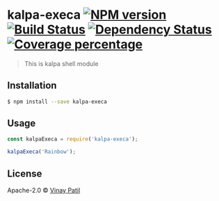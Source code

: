 # kalpa-execa [![NPM version][npm-image]][npm-url] [![Build Status][travis-image]][travis-url] [![Dependency Status][daviddm-image]][daviddm-url] [![Coverage percentage][coveralls-image]][coveralls-url]
> This is kalpa shell module

## Installation

```sh
$ npm install --save kalpa-execa
```

## Usage

```js
const kalpaExeca = require('kalpa-execa');

kalpaExeca('Rainbow');
```
## License

Apache-2.0 © [Vinay Patil]()


[npm-image]: https://badge.fury.io/js/kalpa-execa.svg
[npm-url]: https://npmjs.org/package/kalpa-execa
[travis-image]: https://travis-ci.com/patilvinay/kalpa-execa.svg?branch=master
[travis-url]: https://travis-ci.com/patilvinay/kalpa-execa
[daviddm-image]: https://david-dm.org/patilvinay/kalpa-execa.svg?theme=shields.io
[daviddm-url]: https://david-dm.org/patilvinay/kalpa-execa
[coveralls-image]: https://coveralls.io/repos/patilvinay/kalpa-execa/badge.svg
[coveralls-url]: https://coveralls.io/r/patilvinay/kalpa-execa
